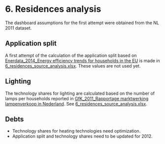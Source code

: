 # 6. Residences analysis

The dashboard assumptions for the first attempt were obtained from the NL 2011 dataset.


## Application split

A first attempt of the calculation of the application split based on [Enerdata_2014_Energy efficiency trends for households in the EU](http://refman.et-model.com/publications/1868) is made in [6_residences_source_analysis.xlsx](6_residences_source_analysis.xlsx). These values are not used yet.


## Lighting

The technology shares for lighting are calculated based on the number of lamps per households reported in [GfK_2011_Rapportage marktwerking lampenverkoop in Nederland](http://refman.et-model.com/publications/1879). See [6_residences_source_analysis.xlsx](6_residences_source_analysis.xlsx).


## Debts

- Technology shares for heating technologies need optimization.
- Application split and technology shares need to be updated for 2012.